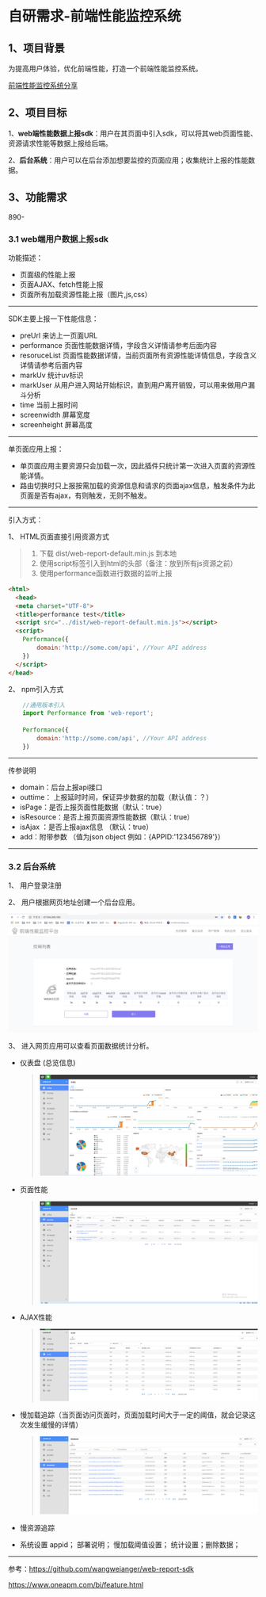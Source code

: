 # 自研需求-前端性能监控系统

## 1、项目背景

为提高用户体验，优化前端性能，打造一个前端性能监控系统。

[前端性能监控系统分享](http://git.jdb-dev.com/FECentre/feShare/blob/master/FE-Performance/README.md) 

## 2、项目目标

1、**web端性能数据上报sdk**：用户在其页面中引入sdk，可以将其web页面性能、资源请求性能等数据上报给后端。

2、**后台系统**：用户可以在后台添加想要监控的页面应用；收集统计上报的性能数据。

## 3、功能需求
890-
### 3.1 web端用户数据上报sdk

功能描述：

- 页面级的性能上报
- 页面AJAX、fetch性能上报
- 页面所有加载资源性能上报（图片,js,css）

---

SDK主要上报一下性能信息：

- preUrl 来访上一页面URL
- performance 页面性能数据详情，字段含义详情请参考后面内容
- resoruceList 页面性能数据详情，当前页面所有资源性能详情信息，字段含义详情请参考后面内容
- markUv 统计uv标识
- markUser 从用户进入网站开始标识，直到用户离开销毁，可以用来做用户漏斗分析
- time 当前上报时间
- screenwidth 屏幕宽度
- screenheight 屏幕高度

---

单页面应用上报：

- 单页面应用主要资源只会加载一次，因此插件只统计第一次进入页面的资源性能详情。
- 路由切换时只上报按需加载的资源信息和请求的页面ajax信息，触发条件为此页面是否有ajax，有则触发，无则不触发。
  
---

引入方式：

1、 HTML页面直接引用资源方式
> 1. 下载 dist/web-report-default.min.js 到本地
> 2. 使用script标签引入到html的头部（备注：放到所有js资源之前）
> 3. 使用performance函数进行数据的监听上报
> 
```html
<html>
  <head>
  <meta charset="UTF-8">
  <title>performance test</title>
  <script src="../dist/web-report-default.min.js"></script>
  <script>
    Performance({
        domain:'http://some.com/api', //Your API address
    })
  </script>
</head>
```

2、 npm引入方式
> 
```javascript
    //通用版本引入
    import Performance from 'web-report';

    Performance({
        domain:'http://some.com/api', //Your API address
    })
```

---

传参说明

- domain：后台上报api接口
- outtime： 上报延时时间，保证异步数据的加载（默认值：？）
- isPage：是否上报页面性能数据（默认：true）
- isResource：是否上报页面资源性能数据（默认：true）
- isAjax ：是否上报ajax信息 （默认：true）
- add：附带参数 （值为json object 例如：{APPID:'123456789'}）
---


### 3.2 后台系统

1、 用户登录注册

2、 用户根据网页地址创建一个后台应用。

![xx](./img/Jietu20181126-160024@2x.jpg)

3、 进入网页应用可以查看页面数据统计分析。

- 仪表盘 (总览信息)

    > ![dashboard](./img/dashboard.png)
- 页面性能

    > ![pageview](./img/pageview.png)
- AJAX性能

    > ![ajax](./img/ajax.png)
- 慢加载追踪（当页面访问页面时，页面加载时间大于一定的阈值，就会记录这次发生缓慢的详情）

    > ![ajax](./img/trace.png)
- 慢资源追踪
- 系统设置
    appid； 部署说明； 慢加载阈值设置； 统计设置；删除数据；
___










参考：https://github.com/wangweianger/web-report-sdk

https://www.oneapm.com/bi/feature.html
